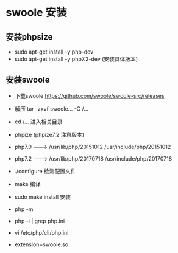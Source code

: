# swoole 安装

## 安装phpsize
* sudo apt-get install -y php-dev
* sudo apt-get install -y php7.2-dev (安装具体版本)

## 安装swoole
* 下载swoole https://github.com/swoole/swoole-src/releases
* 解压 tar -zxvf swoole... -C /...
* cd /... 进入相关目录
* phpize (phpize7.2 注意版本)
* php7.0 ---> /usr/lib/php/20151012 /usr/include/php/20151012
* php7.2 ---> /usr/lib/php/20170718 /usr/include/php/20170718
* ./configure 检测配置文件
* make 编译
* sudo make install 安装

* php -m
* php -i | grep php.ini

* vi /etc/php/cli/php.ini
* extension=swoole.so